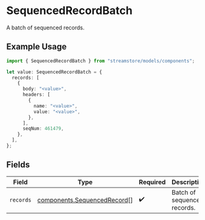 # SequencedRecordBatch

A batch of sequenced records.

## Example Usage

```typescript
import { SequencedRecordBatch } from "streamstore/models/components";

let value: SequencedRecordBatch = {
  records: [
    {
      body: "<value>",
      headers: [
        {
          name: "<value>",
          value: "<value>",
        },
      ],
      seqNum: 461479,
    },
  ],
};
```

## Fields

| Field                                                                      | Type                                                                       | Required                                                                   | Description                                                                |
| -------------------------------------------------------------------------- | -------------------------------------------------------------------------- | -------------------------------------------------------------------------- | -------------------------------------------------------------------------- |
| `records`                                                                  | [components.SequencedRecord](../../models/components/sequencedrecord.md)[] | :heavy_check_mark:                                                         | Batch of sequenced records.                                                |